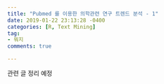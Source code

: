 ```yaml
---
title: "Pubmed 를 이용한 의학관련 연구 트렌드 분석 - 1"
date: 2019-01-22 23:13:28 -0400
categories: [R, Text Mining]
tag:
- 뭐지
comments: true

---
```


관련 글 정리 예정